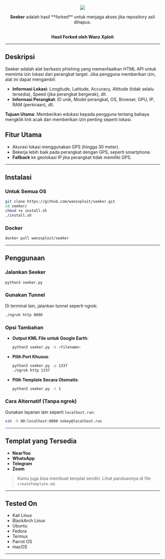 
<p align="center"><img src="https://i.imgur.com/DIpuNTI.jpg"></p>

<p align="center">
  <b>Seeker</b> adalah hasil **forked** untuk menjaga akses jika repository asli dihapus.  
</p>

<p align="center">
  <br>
  <b>Hasil Forked oleh Wanz Xploit</b>
  <br>
</p>

---

## Deskripsi  

Seeker adalah alat berbasis phishing yang memanfaatkan HTML API untuk meminta izin lokasi dari perangkat target. Jika pengguna memberikan izin, alat ini dapat mengambil:  
- **Informasi Lokasi**: Longitude, Latitude, Accuracy, Altitude (tidak selalu tersedia), Speed (jika perangkat bergerak), dll.  
- **Informasi Perangkat**: ID unik, Model perangkat, OS, Browser, GPU, IP, RAM (perkiraan), dll.  

**Tujuan Utama**: Memberikan edukasi kepada pengguna tentang bahaya mengklik link acak dan memberikan izin penting seperti lokasi.  

## Fitur Utama  
- Akurasi lokasi menggunakan GPS (hingga 30 meter).  
- Bekerja lebih baik pada perangkat dengan GPS, seperti smartphone.  
- **Fallback** ke geolokasi IP jika perangkat tidak memiliki GPS.  

---

## Instalasi  

### Untuk Semua OS  
```bash
git clone https://github.com/wanzxploit/seeker.git
cd seeker/
chmod +x install.sh
./install.sh
```

### Docker  
```bash
docker pull wanzxploit/seeker
```

---

## Penggunaan  

### Jalankan Seeker  
```bash
python3 seeker.py
```

### Gunakan Tunnel  
Di terminal lain, jalankan tunnel seperti ngrok:  
```bash
./ngrok http 8080
```

### Opsi Tambahan  
- **Output KML File untuk Google Earth**:  
  ```bash
  python3 seeker.py -k <filename>
  ```
- **Pilih Port Khusus**:  
  ```bash
  python3 seeker.py -p 1337
  ./ngrok http 1337
  ```
- **Pilih Template Secara Otomatis**:  
  ```bash
  python3 seeker.py -t 1
  ```

### Cara Alternatif (Tanpa ngrok)  
Gunakan layanan lain seperti `localhost.run`:  
```bash
ssh -R 80:localhost:8080 nokey@localhost.run
```

---

## Templat yang Tersedia  

- **NearYou**  
- **WhatsApp**  
- **Telegram**  
- **Zoom**  

> Kamu juga bisa membuat templat sendiri. Lihat panduannya di file `createTemplate.md`.  

---

## Tested On  

- Kali Linux  
- BlackArch Linux  
- Ubuntu  
- Fedora  
- Termux  
- Parrot OS  
- macOS  

---
